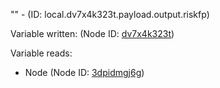 "" - (ID: local.dv7x4k323t.payload.output.riskfp)

Variable written:
 (Node ID: [dv7x4k323t](../nodes/dv7x4k323t.md))

Variable reads:
* Node (Node ID: [3dpidmgj6g](../nodes/3dpidmgj6g.md))
